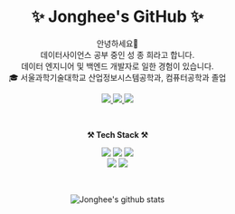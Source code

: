 <div align=center>
	<h1> ✨ Jonghee's GitHub ✨ </h1>
</div>

<p align=center>
    안녕하세요👐 <br>
    데이터사이언스 공부 중인 성 종 희라고 합니다. <br>
    데이터 엔지니어 및 백엔드 개발자로 일한 경험이 있습니다.<br>
    🎓 서울과학기술대학교 산업정보시스템공학과, 컴퓨터공학과 졸업
</p>

<p align=center>
	<a href="https://blog.naver.com/jhsung0607">
		<img src="https://img.shields.io/badge/-devlog-brightgreen" />
	</a>
	<a href="mailto:jhsung0607@naver.com">
		<img src="https://img.shields.io/badge/Mail-EA4335?style=flat&logo=Mail.Ru&logoColor=white"/>
	</a>
  <a href="https://hits.seeyoufarm.com"><img src="https://hits.seeyoufarm.com/api/count/incr/badge.svg?url=https%3A%2F%2Fgithub.com%2Fjhsung0607&count_bg=%232F2F2F&title_bg=%232F2F2F&icon=github.svg&icon_color=%23E7E7E7&title=github&edge_flat=false"/></a>
</p>

<br>

<p align="center">
    <Strong> ⚒️ Tech Stack ⚒️ </Strong><br>
</p>

<p align="center">
  <img src="https://img.shields.io/badge/Python-3776AB?style=flat&logo=Python&logoColor=white"/>
	<img src="https://img.shields.io/badge/MySQL-db8904?style=flat&logo=MySQL&logoColor=white" />
	<img src="https://img.shields.io/badge/AWS-232F3E?style=flat&logo=AmazonAWS&logoColor=white" />
  <br>
  <img src="https://img.shields.io/badge/PHP-777BB4?style=flat&logo=PHP&logoColor=white"/>
  <img src="https://img.shields.io/badge/Java-EA4335?style=flat&logo=Conda-Forge&logoColor=white" />
</p>

<br>

<div align="center">
  
![Jonghee's github stats](https://github-readme-stats.vercel.app/api?username=jhsung0607&theme=rose_pine&show_icons=true)
  
</div>
